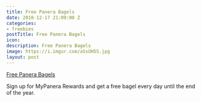 ```yaml
---
title: Free Panera Bagels
date: 2018-12-17 21:09:00 Z
categories:
- freebies
postTitle: Free Panera Bagels
icon: 
description: Free Panera Bagels
image: https://i.imgur.com/aSsUH5S.jpg
layout: post
---
```


[Free Panera Bagels](https://www.panerabread.com/en-us/company/meet-mypanera.html?utm_medium=display-ad&utm_source=paid-digital&utm_campaign=mypanera-bagel-club&utm_term=%5B%25tp_AdID%25%5D&utm_content=sign-up-facebook&fbclid=IwAR0T-WGF0AgwvMUCkLPmlviUF72FP6wdj-aD5JPKQkYHj4RuKQ6HZtSAh8I)

Sign up for MyPanera Rewards and get a free bagel every day until the end of the year.